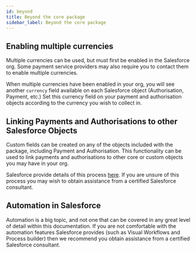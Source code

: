 ```yaml
---
id: beyond
title: Beyond the core package
sidebar_label: Beyond the core package
---
```


## Enabling multiple currencies
Multiple currencies can be used, but must first be enabled in the Salesforce org. Some payment service providers may also require you to contact them to enable multiple currencies.

When multiple currencies have been enabled in your org, you will see another `currency` field available on each Salesforce object (Authorisation, Payment, etc.) Set this currency field on your payment and authorisation objects according to the currency you wish to collect in.
 
## Linking Payments and Authorisations to other Salesforce Objects
Custom fields can be created on any of the objects included with the package, including Payment and Authorisation. This functionality can be used to link payments and authorisations to other core or custom objects you may have in your org.

Salesforce provide details of this process <a href="https://help.salesforce.com/articleView?id=adding_fields.htm&amp;type=5" target="_blank">here</a>. If you are unsure of this process you may wish to obtain assistance from a certified Salesforce consultant.
 
## Automation in Salesforce
Automation is a big topic, and not one that can be covered in any great level of detail within this documentation. If you are not comfortable with the automation features Salesforce provides (such as Visual Workflows and Process builder) then we recommend you obtain assistance from a certified Salesforce consultant.